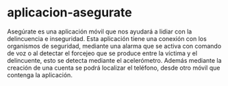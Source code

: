 aplicacion-asegurate
====================

Asegúrate es una aplicación móvil que nos ayudará a lidiar con la delincuencia e inseguridad. Esta aplicación tiene una conexión con los organismos de seguridad, mediante una alarma que se activa con comando de voz o al detectar el forcejeo que se produce entre la víctima y el delincuente, esto se detecta mediante el acelerómetro. Además mediante la creación  de una cuenta se podrá localizar el teléfono, desde otro móvil que contenga la aplicación.
